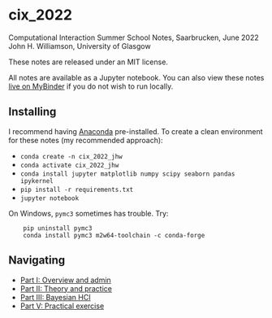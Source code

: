 # cix_2022
Computational Interaction Summer School Notes, Saarbrucken, June 2022
John H. Williamson, University of Glasgow

These notes are released under an MIT license.

All notes are available as a Jupyter notebook. You can also view these notes [live on MyBinder]() if you do not wish to run locally.

## Installing

I recommend having [Anaconda]() pre-installed. To create a clean environment for these notes (my recommended approach):

* `conda create -n cix_2022_jhw`
* `conda activate cix_2022_jhw`
* `conda install jupyter matplotlib numpy scipy seaborn pandas ipykernel`
* `pip install -r requirements.txt`
* `jupyter notebook`

On Windows, `pymc3` sometimes has trouble. Try:

        pip uninstall pymc3
        conda install pymc3 m2w64-toolchain -c conda-forge

## Navigating

* [Part I: Overview and admin](i_outline.ipynb)
* [Part II: Theory and practice](ii_theory_and_practice.ipynb)
* [Part III: Bayesian HCI](iii_bayesian_hci.ipynb)
* [Part V: Practical exercise](v_practical_task.ipynb)
